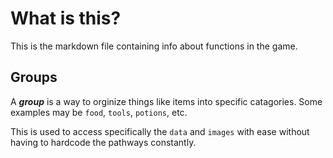 # What is this?
This is the markdown file containing info about functions in the game.

## Groups
A ***group*** is a way to orginize things like items into specific catagories.
Some examples may be `food`, `tools`, `potions`, etc.

This is used to access specifically the `data` and `images` with ease without having to
hardcode the pathways constantly.
